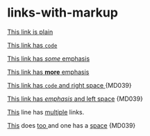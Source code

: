 # links-with-markup

[This link is plain](link)

[This link has `code`](link)

[This link has *some* emphasis](link)

[This link has **more** emphasis](link)

[This link has `code` and right space ](link) {MD039}

[ This link has _emphasis_ and left space](link) {MD039}

[This](link) line has [multiple](link) links.

[This](line) does [too ](link) and one has a [space](link) {MD039}

